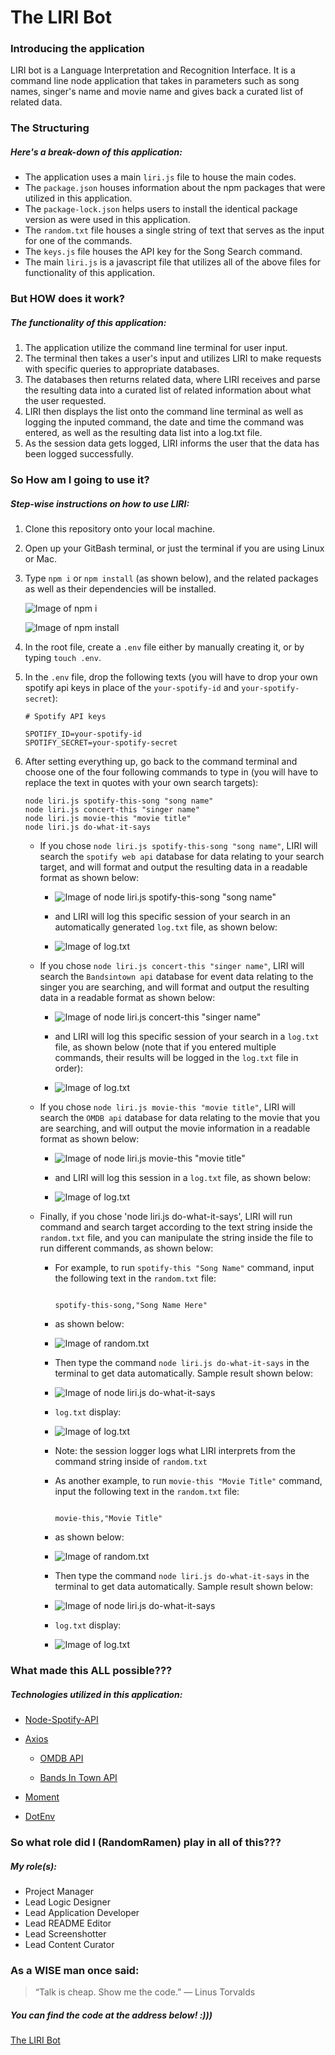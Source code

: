 # The LIRI Bot

### Introducing the application

LIRI bot is a Language Interpretation and Recognition Interface. It is a command line node application that takes in parameters such as song names, singer's name and movie name and gives back a curated list of related data.

### The Structuring

##### Here's a break-down of this application:

- The application uses a main `liri.js` file to house the main codes.
- The `package.json` houses information about the npm packages that were utilized in this application.
- The `package-lock.json` helps users to install the identical package version as were used in this application.
- The `random.txt` file houses a single string of text that serves as the input for one of the commands.
- The `keys.js` file houses the API key for the Song Search command.
- The main `liri.js` is a javascript file that utilizes all of the above files for functionality of this application.

### But HOW does it work?

##### The functionality of this application:

1. The application utilize the command line terminal for user input.
2. The terminal then takes a user's input and utilizes LIRI to make requests with specific queries to appropriate databases.
3. The databases then returns related data, where LIRI receives and parse the resulting data into a curated list of related information about what the user requested.
4. LIRI then displays the list onto the command line terminal as well as logging the inputed command, the date and time the command was entered, as well as the resulting data list into a log.txt file.
5. As the session data gets logged, LIRI informs the user that the data has been logged successfully.

### So How am I going to use it?

##### Step-wise instructions on how to use LIRI:

1. Clone this repository onto your local machine.
2. Open up your GitBash terminal, or just the terminal if you are using Linux or Mac.
3. Type `npm i` or `npm install` (as shown below), and the related packages as well as their dependencies will be installed.

    ![Image of `npm i`](/screenshots/npm-install.png)

    ![Image of `npm install`](/screenshots/npm-install2.png)

4. In the root file, create a `.env` file either by manually creating it, or by typing `touch .env`.
5. In the `.env` file, drop the following texts (you will have to drop your own spotify api keys in place of the `your-spotify-id` and `your-spotify-secret`):

    ```
    # Spotify API keys

    SPOTIFY_ID=your-spotify-id
    SPOTIFY_SECRET=your-spotify-secret

    ```
6. After setting everything up, go back to the command terminal and choose one of the four following commands to type in (you will have to replace the text in quotes with your own search targets):

    ```
    node liri.js spotify-this-song "song name"
    node liri.js concert-this "singer name"
    node liri.js movie-this "movie title"
    node liri.js do-what-it-says

    ```
    - If you chose `node liri.js spotify-this-song "song name"`, LIRI will search the `spotify web api` database for data relating to your search target, and will format and output the resulting data in a readable format as shown below:

      - ![Image of `node liri.js spotify-this-song "song name"`](/screenshots/spotify-this-song.png)

      - and LIRI will log this specific session of your search in an automatically generated `log.txt` file, as shown below:

      - ![Image of `log.txt`](/screenshots/log-txt-1.png)

    - If you chose `node liri.js concert-this "singer name"`, LIRI will search the `Bandsintown api` database for event data relating to the singer you are searching, and will format and output the resulting data in a readable format as shown below:

      - ![Image of `node liri.js concert-this "singer name"`](/screenshots/concert-this.png)

      - and LIRI will log this specific session of your search in a `log.txt` file, as shown below (note that if you entered multiple commands, their results will be logged in the `log.txt` file in order):

      - ![Image of `log.txt`](/screenshots/log-txt-2.png)

    - If you chose `node liri.js movie-this "movie title"`, LIRI will search the `OMDB api` database for data relating to the movie that you are searching, and will output the movie information in a readable format as shown below:

      - ![Image of `node liri.js movie-this "movie title"`](/screenshots/movie-this.png)

      - and LIRI will log this session in a `log.txt` file, as shown below:

      - ![Image of `log.txt`](/screenshots/log-txt-3.png)

    - Finally, if you chose 'node liri.js do-what-it-says', LIRI will run command and search target according to the text string inside the `random.txt` file, and you can manipulate the string inside the file to run different commands, as shown below:

      - For example, to run `spotify-this "Song Name"` command, input the following text in the `random.txt` file:
      
        ```

        spotify-this-song,"Song Name Here"

        ```

      - as shown below:

      - ![Image of `random.txt`](/screenshots/random-this.png)

      - Then type the command `node liri.js do-what-it-says` in the terminal to get data automatically. Sample result shown below:

      - ![Image of `node liri.js do-what-it-says`](/screenshots/auto-this.png)

      - `log.txt` display:

      - ![Image of `log.txt`](/screenshots/log-txt-4.png)

      - Note: the session logger logs what LIRI interprets from the command string inside of `random.txt`

      - As another example, to run `movie-this "Movie Title"` command, input the following text in the `random.txt` file:
      
        ```

        movie-this,"Movie Title"

        ```

      - as shown below:

      - ![Image of `random.txt`](/screenshots/random-this-changed.png)

      - Then type the command `node liri.js do-what-it-says` in the terminal to get data automatically. Sample result shown below:

      - ![Image of `node liri.js do-what-it-says`](/screenshots/auto-this-2.png)

      - `log.txt` display:

      - ![Image of `log.txt`](/screenshots/log-txt-5.png)

### What made this ALL possible???

##### Technologies utilized in this application:

- [Node-Spotify-API](https://www.npmjs.com/package/node-spotify-api)

- [Axios](https://www.npmjs.com/package/axios)

  - [OMDB API](http://www.omdbapi.com/)

  - [Bands In Town API](http://www.artists.bandsintown.com/bandsintown-api)

- [Moment](https://www.npmjs.com/package/moment)

- [DotEnv](https://www.npmjs.com/package/dotenv)

### So what role did I (RandomRamen) play in all of this???

##### My role(s):

- Project Manager
- Lead Logic Designer
- Lead Application Developer
- Lead README Editor
- Lead Screenshotter
- Lead Content Curator

### As a WISE man once said:

> “Talk is cheap. Show me the code.” 
> ― Linus Torvalds

##### You can find the code at the address below! :)))

[The LIRI Bot](https://github.com/peterztan/liri-node-app.git)